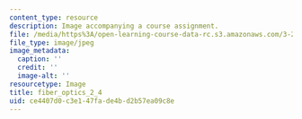 ```yaml
---
content_type: resource
description: Image accompanying a course assignment.
file: /media/https%3A/open-learning-course-data-rc.s3.amazonaws.com/3-22-mechanical-behavior-of-materials-spring-2008/ce4407d0c3e147fade4bd2b57ea09c8e_fiber_optics_2_4.jpg
file_type: image/jpeg
image_metadata:
  caption: ''
  credit: ''
  image-alt: ''
resourcetype: Image
title: fiber_optics_2_4
uid: ce4407d0-c3e1-47fa-de4b-d2b57ea09c8e
---
```

